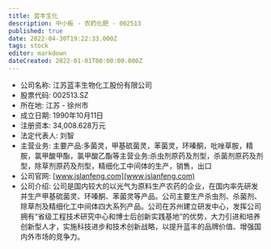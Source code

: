```yaml
---
title: 蓝丰生化
description: 中小板 - 农药化肥 - 002513
published: true
date: 2022-04-30T19:22:33.000Z
tags: stock
editor: markdown
dateCreated: 2022-01-01T00:00:00.000Z
---
```


- 公司名称: 江苏蓝丰生物化工股份有限公司
- 股票代码: 002513.SZ
- 所在地: 江苏 - 徐州市
- 成立日期: 1990年10月11日
- 注册资本: 34,008.628万元
- 法定代表人: 刘智
- 主营业务: 主要产品:多菌灵，甲基硫菌灵，苯菌灵，环嗪酮，吡唑草胺，精胺，氯甲酸甲酯，氯甲酸乙酯等主营业务:杀虫剂原药及剂型，杀菌剂原药及剂型，除草剂原药及剂型，精细化工中间体的生产，销售，出口
- 公司官网: [www.jslanfeng.com](www.jslanfeng.com)
- 公司介绍: 公司是国内较大的以光气为原料生产农药的企业，在国内率先研发并生产甲基硫菌灵、环嗪酮、苯菌灵等产品。公司主要生产杀虫剂、杀菌剂、除草剂及精细化工中间体四大系列产品。公司在苏州建立研发中心，发挥公司拥有“省级工程技术研究中心和博士后创新实践基地”的优势，大力引进和培养创新型人才，实施科技进步和技术创新战略，以提升蓝丰的品牌价值、增强国内外市场的竞争力。


